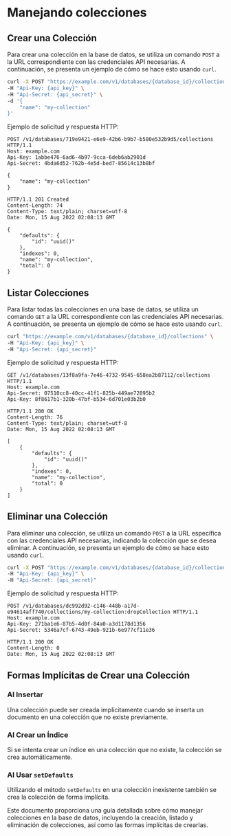 # Manejando colecciones

## Crear una Colección

Para crear una colección en la base de datos, se utiliza un comando `POST` a la URL correspondiente con las credenciales API necesarias. A continuación, se presenta un ejemplo de cómo se hace esto usando `curl`.

```sh
curl -X POST "https://example.com/v1/databases/{database_id}/collections" \
-H "Api-Key: {api_key}" \
-H "Api-Secret: {api_secret}" \
-d '{
    "name": "my-collection"
}'
```

Ejemplo de solicitud y respuesta HTTP:

```http
POST /v1/databases/719e9421-e6e9-42b6-b9b7-b580e532b9d5/collections HTTP/1.1
Host: example.com
Api-Key: 1abbe476-6ad6-4b97-9cca-6deb6ab2901d
Api-Secret: 4bda6d52-762b-4e5d-bed7-85614c13b8bf

{
    "name": "my-collection"
}

HTTP/1.1 201 Created
Content-Length: 74
Content-Type: text/plain; charset=utf-8
Date: Mon, 15 Aug 2022 02:08:13 GMT

{
    "defaults": {
        "id": "uuid()"
    },
    "indexes": 0,
    "name": "my-collection",
    "total": 0
}
```

## Listar Colecciones

Para listar todas las colecciones en una base de datos, se utiliza un comando `GET` a la URL correspondiente con las credenciales API necesarias. A continuación, se presenta un ejemplo de cómo se hace esto usando `curl`.

```sh
curl "https://example.com/v1/databases/{database_id}/collections" \
-H "Api-Key: {api_key}" \
-H "Api-Secret: {api_secret}"
```

Ejemplo de solicitud y respuesta HTTP:

```http
GET /v1/databases/13f8a9fa-7e46-4732-9545-658ea2b87112/collections HTTP/1.1
Host: example.com
Api-Secret: 07510cc8-40cc-41f1-825b-449ae72895b2
Api-Key: 8f8617b1-320b-47bf-b534-6d701e03b2b0

HTTP/1.1 200 OK
Content-Length: 76
Content-Type: text/plain; charset=utf-8
Date: Mon, 15 Aug 2022 02:08:13 GMT

[
    {
        "defaults": {
            "id": "uuid()"
        },
        "indexes": 0,
        "name": "my-collection",
        "total": 0
    }
]
```

## Eliminar una Colección

Para eliminar una colección, se utiliza un comando `POST` a la URL específica con las credenciales API necesarias, indicando la colección que se desea eliminar. A continuación, se presenta un ejemplo de cómo se hace esto usando `curl`.

```sh
curl -X POST "https://example.com/v1/databases/{database_id}/collections/my-collection:dropCollection" \
-H "Api-Key: {api_key}" \
-H "Api-Secret: {api_secret}"
```

Ejemplo de solicitud y respuesta HTTP:

```http
POST /v1/databases/dc992d92-c146-448b-a17d-e94614aff740/collections/my-collection:dropCollection HTTP/1.1
Host: example.com
Api-Key: 271ba1e6-87b5-4d0f-84a0-a3d1178d1356
Api-Secret: 5346a7cf-6743-49eb-921b-6e977cf11e36

HTTP/1.1 200 OK
Content-Length: 0
Date: Mon, 15 Aug 2022 02:08:13 GMT
```

## Formas Implícitas de Crear una Colección

### Al Insertar

Una colección puede ser creada implícitamente cuando se inserta un documento en una colección que no existe previamente.

### Al Crear un Índice

Si se intenta crear un índice en una colección que no existe, la colección se crea automáticamente.

### Al Usar `setDefaults`

Utilizando el método `setDefaults` en una colección inexistente también se crea la colección de forma implícita.

Este documento proporciona una guía detallada sobre cómo manejar colecciones en la base de datos, incluyendo la creación, listado y eliminación de colecciones, así como las formas implícitas de crearlas.
